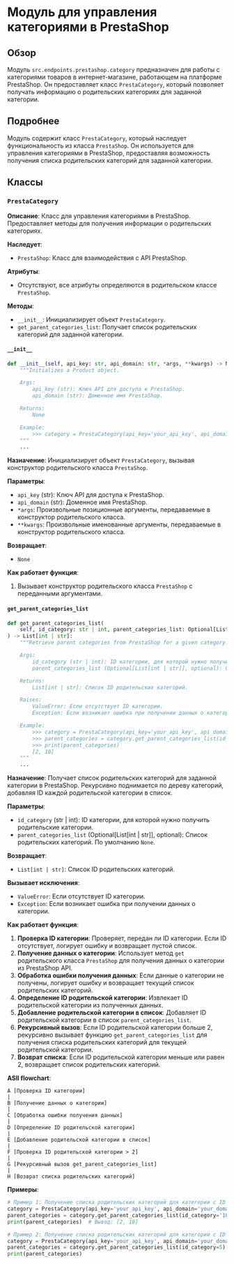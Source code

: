 # Модуль для управления категориями в PrestaShop

## Обзор

Модуль `src.endpoints.prestashop.category` предназначен для работы с категориями товаров в интернет-магазине, работающем на платформе PrestaShop. Он предоставляет класс `PrestaCategory`, который позволяет получать информацию о родительских категориях для заданной категории.

## Подробнее

Модуль содержит класс `PrestaCategory`, который наследует функциональность из класса `PrestaShop`. Он используется для управления категориями в PrestaShop, предоставляя возможность получения списка родительских категорий для заданной категории.

## Классы

### `PrestaCategory`

**Описание**: Класс для управления категориями в PrestaShop. Предоставляет методы для получения информации о родительских категориях.

**Наследует**:
- `PrestaShop`: Класс для взаимодействия с API PrestaShop.

**Атрибуты**:
- Отсутствуют, все атрибуты определяются в родительском классе `PrestaShop`.

**Методы**:
- `__init__`: Инициализирует объект `PrestaCategory`.
- `get_parent_categories_list`: Получает список родительских категорий для заданной категории.

#### `__init__`

```python
def __init__(self, api_key: str, api_domain: str, *args, **kwargs) -> None:
    """Initializes a Product object.

    Args:
        api_key (str): Ключ API для доступа к PrestaShop.
        api_domain (str): Доменное имя PrestaShop.

    Returns:
        None

    Example:
        >>> category = PrestaCategory(api_key='your_api_key', api_domain='your_domain')
    """
    ...
```

**Назначение**: Инициализирует объект `PrestaCategory`, вызывая конструктор родительского класса `PrestaShop`.

**Параметры**:
- `api_key` (str): Ключ API для доступа к PrestaShop.
- `api_domain` (str): Доменное имя PrestaShop.
- `*args`: Произвольные позиционные аргументы, передаваемые в конструктор родительского класса.
- `**kwargs`: Произвольные именованные аргументы, передаваемые в конструктор родительского класса.

**Возвращает**:
- `None`

**Как работает функция**:
1. Вызывает конструктор родительского класса `PrestaShop` с переданными аргументами.

#### `get_parent_categories_list`

```python
def get_parent_categories_list(
    self, id_category: str | int, parent_categories_list: Optional[List[int | str]] = None
) -> List[int | str]:
    """Retrieve parent categories from PrestaShop for a given category.

    Args:
        id_category (str | int): ID категории, для которой нужно получить родительские категории.
        parent_categories_list (Optional[List[int | str]], optional): Список родительских категорий. Defaults to None.

    Returns:
        List[int | str]: Список ID родительских категорий.

    Raises:
        ValueError: Если отсутствует ID категории.
        Exception: Если возникает ошибка при получении данных о категории.

    Example:
        >>> category = PrestaCategory(api_key='your_api_key', api_domain='your_domain')
        >>> parent_categories = category.get_parent_categories_list(id_category='10')
        >>> print(parent_categories)
        [2, 10]
    """
    ...
```

**Назначение**: Получает список родительских категорий для заданной категории в PrestaShop. Рекурсивно поднимается по дереву категорий, добавляя ID каждой родительской категории в список.

**Параметры**:
- `id_category` (str | int): ID категории, для которой нужно получить родительские категории.
- `parent_categories_list` (Optional[List[int | str]], optional): Список родительских категорий. По умолчанию `None`.

**Возвращает**:
- `List[int | str]`: Список ID родительских категорий.

**Вызывает исключения**:
- `ValueError`: Если отсутствует ID категории.
- `Exception`: Если возникает ошибка при получении данных о категории.

**Как работает функция**:

1. **Проверка ID категории**: Проверяет, передан ли ID категории. Если ID отсутствует, логирует ошибку и возвращает пустой список.
2. **Получение данных о категории**: Использует метод `get` родительского класса `PrestaShop` для получения данных о категории из PrestaShop API.
3. **Обработка ошибки получения данных**: Если данные о категории не получены, логирует ошибку и возвращает текущий список родительских категорий.
4. **Определение ID родительской категории**: Извлекает ID родительской категории из полученных данных.
5. **Добавление родительской категории в список**: Добавляет ID родительской категории в список `parent_categories_list`.
6. **Рекурсивный вызов**: Если ID родительской категории больше 2, рекурсивно вызывает функцию `get_parent_categories_list` для получения списка родительских категорий для текущей родительской категории.
7. **Возврат списка**: Если ID родительской категории меньше или равен 2, возвращает список родительских категорий.

**ASII flowchart**:

```
A [Проверка ID категории]
|
B [Получение данных о категории]
|
C [Обработка ошибки получения данных]
|
D [Определение ID родительской категории]
|
E [Добавление родительской категории в список]
|
F [Проверка ID родительской категории > 2]
|
G [Рекурсивный вызов get_parent_categories_list]
|
H [Возврат списка родительских категорий]
```

**Примеры**:

```python
# Пример 1: Получение списка родительских категорий для категории с ID '10'
category = PrestaCategory(api_key='your_api_key', api_domain='your_domain')
parent_categories = category.get_parent_categories_list(id_category='10')
print(parent_categories)  # Вывод: [2, 10]

# Пример 2: Получение списка родительских категорий для категории с ID 5
category = PrestaCategory(api_key='your_api_key', api_domain='your_domain')
parent_categories = category.get_parent_categories_list(id_category=5)
print(parent_categories)